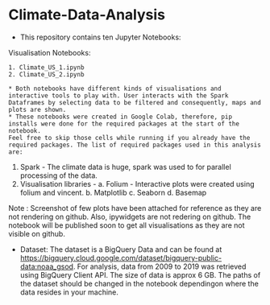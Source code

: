 # Climate-Data-Analysis
* This repository contains ten Jupyter Notebooks:

Visualisation Notebooks:

    1. Climate_US_1.ipynb
    2. Climate_US_2.ipynb
    
    * Both notebooks have different kinds of visualisations and interactive tools to play with. User interacts with the Spark Dataframes by selecting data to be filtered and consequently, maps and plots are shown.
    * These notebooks were created in Google Colab, therefore, pip installs were done for the required packages at the start of the notebook. 
    Feel free to skip those cells while running if you already have the required packages. The list of required packages used in this analysis are:

  1. Spark - The climate data is huge, spark was used to for parallel processing of the data.
  2. Visualisation libraries - 
       a. Folium - Interactive plots were created using folium and vincent.
       b. Matplotlib
       c. Seaborn
       d. Basemap
 
Note : Screenshot of few plots have been attached for reference as they are not rendering on github. Also, ipywidgets are not redering on github. The notebook will be published soon to get all visualisations as they are not visible on github.


* Dataset: The dataset is a BigQuery Data and can be found at https://bigquery.cloud.google.com/dataset/bigquery-public-data:noaa_gsod.
For analysis, data from 2009 to 2019 was retrieved using BigQuery Client API. The size of data is approx 6 GB. The paths of the dataset should be changed in the notebook dependingon where the data resides in your machine.


